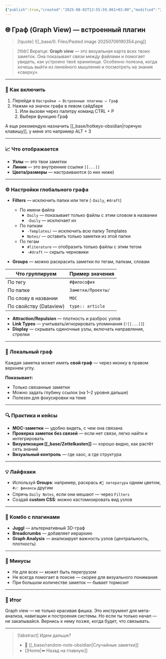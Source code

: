 ```yaml
---
{"publish":true,"created":"2025-08-02T13:55:59.861+03:00","modified":"2025-08-02T13:55:59.876+03:00","cssclasses":""}
---
```


## 🌐 Граф (Graph View) — встроенный плагин

>[!quote] ![[_base/0. Files/Pasted image 20250709190354.png]]

> [!tldr] Вкратце:
> **Graph view** — это визуальная карта всех твоих заметок. Она показывает связи между файлами и помогает увидеть, как устроено твоё хранилище. Особенно полезна, когда хочешь выйти из линейного мышления и посмотреть на знания «сверху». 

---

### 🔧 Как включить

1. Перейди в `Настройки → Встроенные плагины → Граф`
2. Нажми на значок графа в левом сайдбаре
	1. Или вызови через палитру команд CTRL + P 
	2. Выбери функцию Граф

А еще рекомендую назначить [[_base/hotkeys-obsidian\|горячую клавишу]], у меня это например ALT + 3

---

### 📈 Что отображается

- **Узлы** — это твои заметки
- **Линии** — это внутренние ссылки `[[...]]`
- **Цвета/размеры** — настраиваются (о них ниже)

---

### ⚙️ Настройки глобального графа

- **Filters** — исключить папки или теги (`-Daily`, `#draft`)

	- По имени файла  
	    - `Daily` — показывает только файлы с этим словом в названии
	    - `-Daily` — исключает их
	- По папкам  
	    - `-Templates/` — исключить всю папку Templates
	    - `Notes/` — оставить только заметки из этой папки
	- По тегам  
	    - `#literature` — отобразить только файлы с этим тегом
	    - `-#draft` — скрыть черновики

- **Groups** — можно раскрасить заметки по тегам, папкам, словам

| Что группируем         | Пример значения    |
| ---------------------- | ------------------ |
| По тегу                | `#философия`       |
| По папке               | `Заметки/Проекты/` |
| По слову в названии    | `MOC`              |
| По свойству (Dataview) | `type:: article`   |

- **Attraction/Repulsion** — плотность и разброс узлов
- **Link Types** — учитывать/игнорировать упоминания (`![[...]]`)
- **Display** — скрывать одиночные узлы, включать направления, стрелки

---

### 📄 Локальный граф

Каждая заметка может иметь **свой граф** — через иконку в правом верхнем углу.

**Показывает:**

- Только связанные заметки
- Можно задать глубину ссылок (на 1–2 уровня дальше)
- Полезен для фокусировки на теме
---

### 🔍 Практика и кейсы

- **MOC-заметки** — удобно видеть, с чем она связана
- **Проверка заметок без связей** — если нет связи, легко найти и интегрировать
- **Визуализация [[_base/Zettelkasten]]** — хорошо видно, как растёт сеть знаний
- **Визуальный контроль** — где хаос, а где структура

---

### 💡 Лайфхаки

- Используй **Groups**: например, раскрась `#📖 литература` одним цветом, `#📈 финансы` другим
- Спрячь `Daily Notes`, если они мешают — через `Filters`
- Создай **custom CSS**: можно кастомизировать вид узлов
---

### 📎 Комбо с плагинами

- **Juggl** — альтернативный 3D-граф
- **Breadcrumbs** — добавляет иерархию
- **Graph Analysis** — анализирует важность узлов (центральность, плотность)

---

### 🧩 Минусы

- Не для всех — может быть перегрузом
- Не всегда помогает в поиске — скорее для визуального понимания
- При большом количестве заметок — бывает тормозит

---

### 📝 Итог

Graph view — не только красивая фишка. Это инструмент для мета-анализа, навигации и построения системы. Но если ты только начал — не закапывайся. Вернись к нему позже, когда будет, что связывать.

---
> [!abstract] Идем дальше?
> - 🧠 [[_base/random-note-obsidian\|Случайные заметки]]
> - [[Home\|⬅️ Назад на главную]]